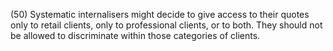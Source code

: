 (50) Systematic internalisers might decide to give access to their quotes only to retail clients, only to professional clients, or to both. They should not be allowed to discriminate within those categories of clients.